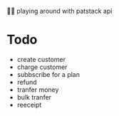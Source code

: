🚀🚀
playing around with patstack api

# Todo

- create customer
- charge customer
- subbscribe for a plan
- refund
- tranfer money
- bulk tranfer
- reeceipt
